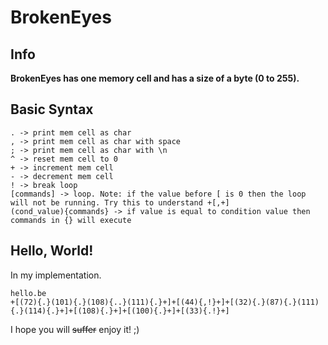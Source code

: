 # BrokenEyes
## Info
<b>BrokenEyes has one memory cell and has a size of a byte (0 to 255).</b>
## Basic Syntax
```
. -> print mem cell as char
, -> print mem cell as char with space
; -> print mem cell as char with \n
^ -> reset mem cell to 0
+ -> increment mem cell
- -> decrement mem cell
! -> break loop
[commands] -> loop. Note: if the value before [ is 0 then the loop will not be running. Try this to understand +[,+]
(cond_value){commands} -> if value is equal to condition value then commands in {} will execute
```
## Hello, World!
In my implementation.
```
hello.be
+[(72){.}(101){.}(108){..}(111){.}+]+[(44){,!}+]+[(32){.}(87){.}(111){.}(114){.}+]+[(108){.}+]+[(100){.}+]+[(33){.!}+]
```
I hope you will <s>suffer</s> enjoy it! ;)

